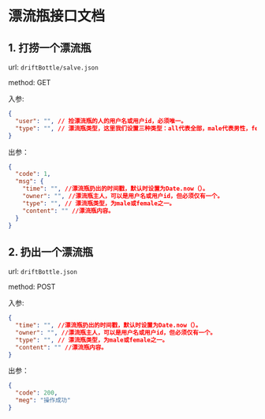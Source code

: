# 漂流瓶接口文档
## 1. 打捞一个漂流瓶
url: `driftBottle/salve.json`

method: GET

入参:
```JSON
{
  "user": "", // 捡漂流瓶的人的用户名或用户id，必须唯一。
  "type": "", // 漂流瓶类型，这里我们设置三种类型：all代表全部，male代表男性，female代表女性，默认时为all。
}
```

出参：
```JSON
{
  "code": 1,
  "msg": {
    "time": "", //漂流瓶扔出的时间戳，默认时设置为Date.now（）。
    "owner": "", //漂流瓶主人，可以是用户名或用户id，但必须仅有一个。
    "type": "", // 漂流瓶类型，为male或female之一。
    "content": "" //漂流瓶内容。
  }
}
```

## 2. 扔出一个漂流瓶
url: `driftBottle.json`

method: POST

入参:
```JSON
{
  "time": "", //漂流瓶扔出的时间戳，默认时设置为Date.now（）。
  "owner": "", //漂流瓶主人，可以是用户名或用户id，但必须仅有一个。
  "type": "", // 漂流瓶类型，为male或female之一。
  "content": "" //漂流瓶内容。
}
```
出参：
```JSON
{
  "code": 200,
  "meg": "操作成功"
}
```

